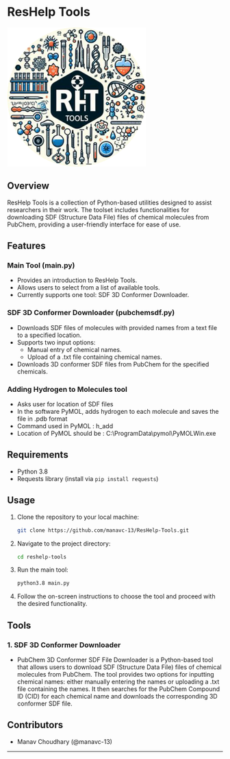 # ResHelp Tools

![ResHelp Tools Logo](logo.png)

## Overview

ResHelp Tools is a collection of Python-based utilities designed to assist researchers in their work. The toolset includes functionalities for downloading SDF (Structure Data File) files of chemical molecules from PubChem, providing a user-friendly interface for ease of use.

## Features

### Main Tool (main.py)

- Provides an introduction to ResHelp Tools.
- Allows users to select from a list of available tools.
- Currently supports one tool: SDF 3D Conformer Downloader.

### SDF 3D Conformer Downloader (pubchemsdf.py)

- Downloads SDF files of molecules with provided names from a text file to a specified location.
- Supports two input options:
  - Manual entry of chemical names.
  - Upload of a .txt file containing chemical names.
- Downloads 3D conformer SDF files from PubChem for the specified chemicals.

### Adding Hydrogen to Molecules tool

- Asks user for location of SDF files
- In the software PyMOL, adds hydrogen to each molecule and saves the file in .pdb format
- Command used in PyMOL : h_add
- Location of PyMOL should be : C:\ProgramData\pymol\PyMOLWin.exe

## Requirements

- Python 3.8
- Requests library (install via `pip install requests`)

## Usage

1. Clone the repository to your local machine:

    ```bash
    git clone https://github.com/manavc-13/ResHelp-Tools.git
    ```

2. Navigate to the project directory:

    ```bash
    cd reshelp-tools
    ```

3. Run the main tool:

    ```bash
    python3.8 main.py
    ```

4. Follow the on-screen instructions to choose the tool and proceed with the desired functionality.

## Tools

### 1. SDF 3D Conformer Downloader

- PubChem 3D Conformer SDF File Downloader is a Python-based tool that allows users to download SDF (Structure Data File) files of chemical molecules from PubChem. The tool provides two options for inputting chemical names: either manually entering the names or uploading a .txt file containing the names. It then searches for the PubChem Compound ID (CID) for each chemical name and downloads the corresponding 3D conformer SDF file.

## Contributors

- Manav Choudhary (@manavc-13)

---